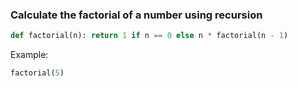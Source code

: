 ### Calculate the factorial of a number using recursion
```Python
def factorial(n): return 1 if n == 0 else n * factorial(n - 1)
```

Example:
```Python
factorial(5)
```
